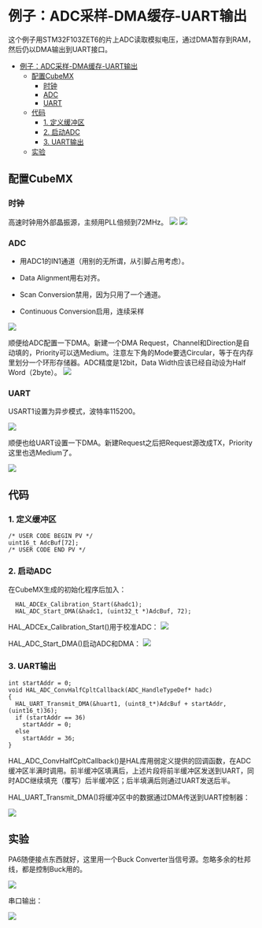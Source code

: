 # 例子：ADC采样-DMA缓存-UART输出

这个例子用STM32F103ZET6的片上ADC读取模拟电压，通过DMA暂存到RAM，然后仍以DMA输出到UART接口。

- [例子：ADC采样-DMA缓存-UART输出](#例子adc采样-dma缓存-uart输出)
  - [配置CubeMX](#配置cubemx)
    - [时钟](#时钟)
    - [ADC](#adc)
    - [UART](#uart)
  - [代码](#代码)
    - [1. 定义缓冲区](#1-定义缓冲区)
    - [2. 启动ADC](#2-启动adc)
    - [3. UART输出](#3-uart输出)
  - [实验](#实验)

## 配置CubeMX

### 时钟

高速时钟用外部晶振源，主频用PLL倍频到72MHz。
![](ADC-DMA-UART.assets\cubemx1.png)
![](ADC-DMA-UART.assets\cubemx2.png)

### ADC
- 用ADC1的IN1通道（用别的无所谓，从引脚占用考虑）。

- Data Alignment用右对齐。

- Scan Conversion禁用，因为只用了一个通道。

- Continuous Conversion启用，连续采样

![](ADC-DMA-UART.assets\cubemx3.png)

顺便给ADC配置一下DMA。新建一个DMA Request，Channel和Direction是自动填的，Priority可以选Medium。注意左下角的Mode要选Circular，等于在内存里划分一个环形存储器。ADC精度是12bit，Data Width应该已经自动设为Half Word（2byte）。
![](ADC-DMA-UART.assets\cubemx4.png)

### UART

USART1设置为异步模式，波特率115200。

![](ADC-DMA-UART.assets\cubemx5.png)

顺便也给UART设置一下DMA。新建Request之后把Request源改成TX，Priority这里也选Medium了。

![](ADC-DMA-UART.assets\cubemx6.png)

## 代码

### 1. 定义缓冲区
    /* USER CODE BEGIN PV */
    uint16_t AdcBuf[72];
    /* USER CODE END PV */

### 2. 启动ADC

在CubeMX生成的初始化程序后加入：

      HAL_ADCEx_Calibration_Start(&hadc1);
      HAL_ADC_Start_DMA(&hadc1, (uint32_t *)AdcBuf, 72);

HAL_ADCEx_Calibration_Start()用于校准ADC：
![](ADC-DMA-UART.assets\ref1.png)

HAL_ADC_Start_DMA()启动ADC和DMA：
![](ADC-DMA-UART.assets\ref2.png)

### 3. UART输出

    int startAddr = 0;
    void HAL_ADC_ConvHalfCpltCallback(ADC_HandleTypeDef* hadc)
    {
      HAL_UART_Transmit_DMA(&huart1, (uint8_t*)AdcBuf + startAddr, (uint16_t)36);
      if (startAddr == 36)
        startAddr = 0;
      else
        startAddr = 36;
    }

HAL_ADC_ConvHalfCpltCallback()是HAL库用弱定义提供的回调函数，在ADC缓冲区半满时调用。前半缓冲区填满后，上述片段将前半缓冲区发送到UART，同时ADC继续填充（覆写）后半缓冲区；后半填满后则通过UART发送后半。

HAL_UART_Transmit_DMA()将缓冲区中的数据通过DMA传送到UART控制器：

![](ADC-DMA-UART.assets\ref3.png)

## 实验

PA6随便接点东西就好，这里用一个Buck Converter当信号源。忽略多余的杜邦线，都是控制Buck用的。

![](ADC-DMA-UART.assets\exp.jpg)

串口输出：

![](ADC-DMA-UART.assets\exp2.png)
